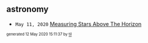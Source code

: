 ## astronomy

* <code>May 11, 2020</code> [Measuring Stars Above The Horizon](2020-05-11T00-17-00-measuring-stars-above-the-horizon.md)

<sup><sub>generated 12 May 2020 15:11:37 by <a href='https://github.com/senorprogrammer/til'>til</a></sub></sup>

